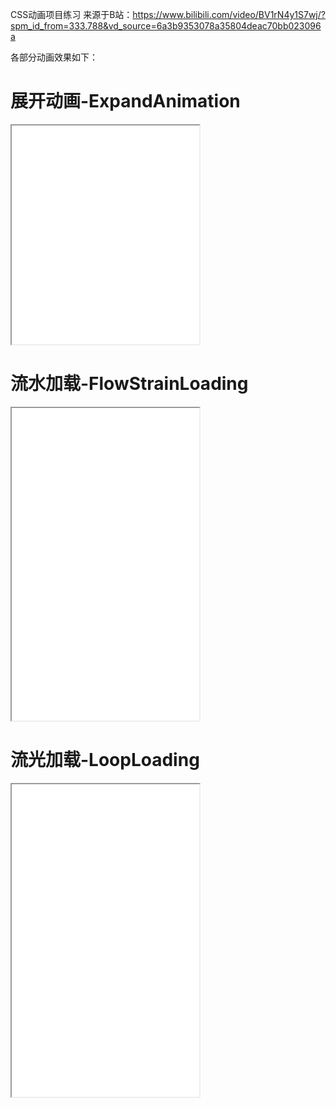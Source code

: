 CSS动画项目练习
来源于B站：https://www.bilibili.com/video/BV1rN4y1S7wj/?spm_id_from=333.788&vd_source=6a3b9353078a35804deac70bb023096a



各部分动画效果如下：



# 展开动画-ExpandAnimation

<iframe src="./ExpandAnimation/index.html" style="height:350px"> </iframe>



# 流水加载-FlowStrainLoading
<iframe src="./FlowStrainLoading/index.html" style="height:500px"> </iframe>



# 流光加载-LoopLoading

<iframe src="./LoopLoading/index.html" style="height:500px"> </iframe>
